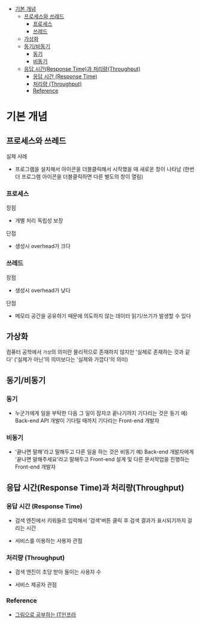 - [기본 개념](#기본-개념)
	- [프로세스와 쓰레드](#프로세스와-쓰레드)
		- [프로세스](#프로세스)
		- [쓰레드](#쓰레드)
	- [가상화](#가상화)
	- [동기/비동기](#동기비동기)
		- [동기](#동기)
		- [비동기](#비동기)
	- [응답 시간(Response Time)과 처리량(Throughput)](#응답-시간response-time과-처리량throughput)
		- [응답 시간 (Response Time)](#응답-시간-response-time)
		- [처리량 (Throughput)](#처리량-throughput)
		- [Reference](#reference)

# 기본 개념

## 프로세스와 쓰레드

실제 사례

- 프로그램을 설치해서 아이콘을 더블클릭해서 시작했을 때 새로운 창이 나타남
(한번 더 프로그램 아이콘을 더블클릭하면 다른 별도의 창이 열림)

### 프로세스

장점

- 개별 처리 독립성 보장

단점

- 생성시 overhead가 크다

### 쓰레드

장점

- 생성시 overhead가 낮다

단점

- 메모리 공간을 공유하기 때문에 의도하지 않는 데이터 읽기/쓰기가 발생할 수 있다

## 가상화

컴퓨터 공학에서 `가상`의 의미란 물리적으로 존재하지 않지만 '실제로 존재하는 것과 같다'
('실제가 아닌'의 의미보다는 '실제와 가깝다'의 의미)

## 동기/비동기

### 동기

- 누군가에게 일을 부탁한 다음 그 일이 잠자코 끝나기까지 기다리는 것은 동기
예) Back-end API 개발이 기다릴 때까지 기다리는 Front-end 개발자

### 비동기

- '끝나면 말해'라고 말해두고 다른 일을 하는 것은 비동기
예) Back-end 개발자에게 '끝나면 말해주세요'라고 말해두고 Front-end 설계 및 다른 문서작업을 진행하는 Front-end 개발자

## 응답 시간(Response Time)과 처리량(Throughput)

### 응답 시간 (Response Time)

- 검색 엔진에서 키워들르 입력해서 '검색'버튼 클릭 후 검색 결과가 표시되기까지 걸리는 시간

- 서비스를 이용하는 사용자 관점

### 처리량 (Throughput)

- 검색 엔진이 초당 받아 들이는 사용자 수

- 서비스 제공자 관점

### Reference

- [그림으로 공부하는 IT인프라](http://www.yes24.com/Product/Goods/95800974)

